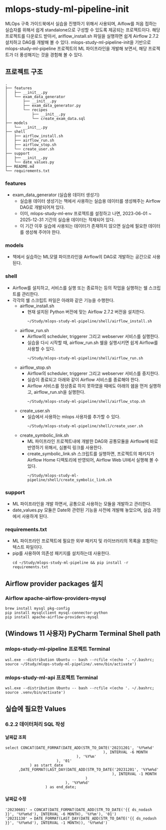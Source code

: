 # mlops-study-ml-pipeline-init
MLOps 구축 가이드북에서 실습을 진행하기 위해서 사용되며, Aiflow를 처음 접하는 실습자를 위해서 쉽게 standalone으로 구성할 수 있도록 제공되는 프로젝트이다.
해당 프로젝트를 다운로드 받아서, ariflow_install.sh 파일을 실행하면 쉽게 Airflow 2.7.2 설치하고 DAG를 개발해 볼 수 있다.
mlops-study-ml-pipeline-init을 기반으로 mlops-study-ml-pipeline 프로젝트의 ML 파이프라인을 개발해 보면서, 해당 프로젝트가 더 풍성해지는 것을 경험해 볼 수 있다.

## 프로젝트 구조
```text
.
├── features
│   ├── __init__.py
│   └── exam_data_generator
│       ├── __init__.py
│       ├── exam_data_generator.py
│       └── recipes
│           ├── __init__.py
│           └── create_exam_data.sql
├── models
│   └── __init__.py
├── shell
│   ├── airflow_install.sh
│   ├── airflow_run.sh
│   ├── airflow_stop.sh
│   └── create_user.sh
├── support
│   ├── __init__.py
│   └── date_values.py
├── README.md
└── requirements.txt
```

### features
* exam_data_generator (실습용 데이터 생성기)
  * 실습용 데이터 생성기는 책에서 사용하는 실습용 데이터를 생성해주는 Airflow DAG로 개발되어져 있다.
  * 이미, mlops-study-ml-env 프로젝트를 설정하고 나면, 2023-06-01 ~ 2025-12-31 기간의 실습용 데이터는 적재되어 있다.
  * 이 기간 이후 실습에 사용되는 데이터가 존재하지 않으면 실습에 필요한 데이터를 생성해 주어야 한다.

### models
* 책에서 실습하는 ML모델 파이프라인을 Airflow의 DAG로 개발하는 공간으로 사용된다.

### shell
* Airflow를 설치하고, 서비스를 실행 또는 종료하는 등의 작업을 실행하는 쉘 스크립트를 관리한다.
* 각각의 쉘 스크립트 파일은 아래와 같은 기능을 수행한다.
  * airflow_install.sh
    * 현재 설치된 Python 버전에 맞는 Airflow 2.7.2 버전을 설치한다.
      ```shell
      ~/Study/mlops-study-ml-pipeline/shell/airflow_install.sh
      ```
  * airflow_run.sh
    * Airflow의 scheduler, triggerer 그리고 webserver 서비스를 실행한다.
    * 실습을 다시 시작할 때, airflow_run.sh 쉘을 실행시키면 쉽게 Airflow를 사용할 수 있다.
      ```shell
      ~/Study/mlops-study-ml-pipeline/shell/airflow_run.sh
      ```
  * airflow_stop.sh
    * Airflow의 scheduler, triggerer 그리고 webserver 서비스를 중지한다.
    * 실습이 종료되고 아래와 같이 Airflow 서비스를 종료해야 한다.
    * Airflow 서비스를 정상종료 하지 못하였을 때에도 아래의 쉡을 먼저 실행하고, airflow_run.sh을 실행한다. 
      ```shell
      ~/Study/mlops-study-ml-pipeline/shell/airflow_stop.sh
      ```
  * create_user.sh
    * 실습에서 사용하는 mlops 사용자를 추가할 수 있다.
      ```shell
      ~/Study/mlops-study-ml-pipeline/shell/create_user.sh
      ```
  * create_symbolic_link.sh
    * ML 파이프라인 프로젝트내에 개발한 DAG와 공통모듈을 Airflow에 바로 반영하기 위해서, 심볼릭 링크를 사용한다.
    * create_symbolic_link.sh 스크립트를 실행하면, 프로젝트의 패키지가 Airflow Home 디렉토리에 반영되어, Airflow Web UI에서 실행해 볼 수 있다.
      ```shell
      ~/Study/mlops-study-ml-pipeline/shell/create_symbolic_link.sh
      ```

### support
* ML 파이프라인을 개발 하면서, 공통으로 사용하는 모듈을 개발하고 관리한다.
* date_values.py 모듈은 Date와 관련된 기능을 사전에 개발해 놓았으며, 실습 과정에서 사용하게 된다.

### requirements.txt
* ML 파이프라인 프로젝트에 필요한 외부 패키지 및 라이브러리의 목록을 포함하는 텍스트 파일이다.
* pip를 사용하여 의존성 패키지를 설치하는데 사용한다.
  ```shell
  cd ~/Study/mlops-study-ml-pipeline && pip install -r requirements.txt
  ```

## Airflow provider packages 설치
### Airflow apache-airflow-providers-mysql
```shell
brew install mysql pkg-config
pip install mysqlclient mysql-connector-python
pip install apache-airflow-providers-mysql
```

## (Windows 11 사용자) PyCharm Terminal Shell path
### mlops-study-ml-pipeline 프로젝트 Terminal
```text
wsl.exe --distribution Ubuntu -- bash --rcfile <(echo '. ~/.bashrc; source ~/Study/mlops-study-ml-pipeline/.venv/bin/activate')
```
### mlops-study-ml-api 프로젝트 Terminal
```text
wsl.exe --distribution Ubuntu -- bash --rcfile <(echo '. ~/.bashrc; source .venv/bin/activate')
```

## 실습에 필요한 Values
### 6.2.2 데이터처리 SQL 작성
#### 날짜값 조회
```text
select CONCAT(DATE_FORMAT(DATE_ADD(STR_TO_DATE('20231201', '%Y%m%d'
                                            ), INTERVAL -6 MONTH
                                ), '%Y%m'
                       ), '01'
           ) as start_date
      ,DATE_FORMAT(LAST_DAY(DATE_ADD(STR_TO_DATE('20231201', '%Y%m%d'
                                                ), INTERVAL -1 MONTH
                                    )
                           ), '%Y%m%d'
                  ) as end_date;
```
#### 날짜값 수정
```text
'20230601' → CONCAT(DATE_FORMAT(DATE_ADD(STR_TO_DATE('{{ ds_nodash }}', '%Y%m%d'), INTERVAL -6 MONTH), '%Y%m'), '01')
'20231130' → DATE_FORMAT(LAST_DAY(DATE_ADD(STR_TO_DATE('{{ ds_nodash }}', '%Y%m%d'), INTERVAL -1 MONTH)), '%Y%m%d')
```
